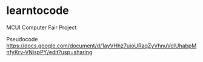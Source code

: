 # learntocode

MCUI Computer Fair Project

Pseudocode
https://docs.google.com/document/d/1ayVHhz7uioURaqZyVhnuVdlUhabpMnfyKrv-VNispPY/edit?usp=sharing
